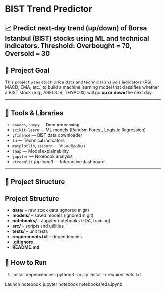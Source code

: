 # BIST Trend Predictor

📈 Predict next-day trend (up/down) of Borsa Istanbul (BIST) stocks using ML and technical indicators.
Threshold: Overbought = 70, Oversold = 30
---

## 🎯 Project Goal

This project uses stock price data and technical analysis indicators (RSI, MACD, EMA, etc.) to build a machine learning model that classifies whether a BIST stock (e.g., ASELS.IS, THYAO.IS) will go **up or down** the next day.

---

## 🧰 Tools & Libraries

- `pandas`, `numpy` — Data processing
- `scikit-learn` — ML models (Random Forest, Logistic Regression)
- `yfinance` — BIST data downloader
- `ta` — Technical indicators
- `matplotlib`, `seaborn` — Visualization
- `shap` — Model explainability
- `jupyter` — Notebook analysis
- `streamlit` *(optional)* — Interactive dashboard

---

## 📁 Project Structure

## Project Structure

- **data/** – raw stock data (ignored in git)  
- **models/** – saved models (ignored in git)  
- **notebooks/** – Jupyter notebooks (EDA, training)  
- **src/** – scripts and utilities  
- **tests/** – unit tests  
- **requirements.txt** – dependencies  
- **.gitignore**  
- **README.md**


## 🚀 How to Run

1. Install dependencies:
python3 -m pip install -r requirements.txt


Launch notebook:
jupyter notebook notebooks/eda.ipynb